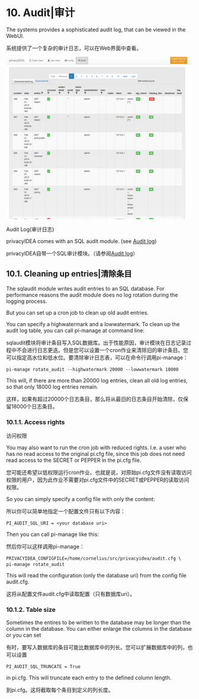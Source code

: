 # 10. Audit|审计

The systems provides a sophisticated audit log, that can be viewed in the WebUI.

系统提供了一个复杂的审计日志，可以在Web界面中查看。

![auditlog](../Contents/auditlog.png)

Audit Log(审计日志)

privacyIDEA comes with an SQL audit module. (see [Audit log](http://privacyidea.readthedocs.io/en/latest/modules/audit.html#code-audit))

privacyIDEA自带一个SQL审计模块。（请参阅[Audit log](http://privacyidea.readthedocs.io/en/latest/modules/audit.html#code-audit)）

## 10.1. Cleaning up entries|清除条目

The sqlaudit module writes audit entries to an SQL database. For performance reasons the audit module does no log rotation during the logging process.

But you can set up a cron job to clean up old audit entries.

You can specify a highwatermark and a lowwatermark. To clean up the audit log table, you can call pi-manage at command line:

sqlaudit模块将审计条目写入SQL数据库。出于性能原因，审计模块在日志记录过程中不会进行日志更迭。但是您可以设置一个cron作业来清除旧的审计条目。您可以指定高水位和低水位。要清除审计日志表，可以在命令行调用pi-manage：

```
pi-manage rotate_audit --highwatermark 20000 --lowwatermark 18000
```

This will, if there are more than 20000 log entries, clean all old log entries, so that only 18000 log entries remain.

这样，如果有超过20000个日志条目，那么将从最旧的日志条目开始清除，仅保留18000个日志条目。

### 10.1.1. Access rights

访问权限

You may also want to run the cron job with reduced rights. I.e. a user who has no read access to the original pi.cfg file, since this job does not need read access to the SECRET or PEPPER in the pi.cfg file.

您可能还希望以低权限运行cron作业。也就是说，对原始pi.cfg文件没有读取访问权限的用户，因为此作业不需要对pi.cfg文件中的SECRET或PEPPER的读取访问权限。

So you can simply specify a config file with only the content:

所以你可以简单地指定一个配置文件只有以下内容：

```
PI_AUDIT_SQL_URI = <your database uri>
```

Then you can call pi-manage like this:

然后你可以这样调用pi-manage：

```
PRIVACYIDEA_CONFIGFILE=/home/cornelius/src/privacyidea/audit.cfg \
pi-manage rotate_audit
```

This will read the configuration (only the database uri) from the config file audit.cfg.

这将从配置文件audit.cfg中读取配置（只有数据库uri）。

### 10.1.2. Table size

Sometimes the entires to be written to the database may be longer than the column in the database. You can either enlarge the columns in the database or you can set

有时，要写入数据库的条目可能比数据库中的列长。您可以扩展数据库中的列，也可以设置

```
PI_AUDIT_SQL_TRUNCATE = True
```

in pi.cfg. This will truncate each entry to the defined column length.

到pi.cfg。这将截取每个条目到定义的列长度。